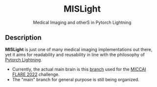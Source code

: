 <div align="center">    
 
# MISLight
Medical Imaging and otherS in Pytorch Lightning
</div>

## Description
**MISLight** is just one of many medical imaging implementations out there, yet it aims for readability and reusability in line with the philosophy of [Pytorch Lightning](https://github.com/Lightning-AI/lightning).
- Currently, the actual main brain is this [branch](https://github.com/jwc-rad/MISLight/tree/flare22) used for the [MICCAI FLARE 2022](https://flare22.grand-challenge.org) challenge.
- The "main" branch for general purpose is still being organized.

